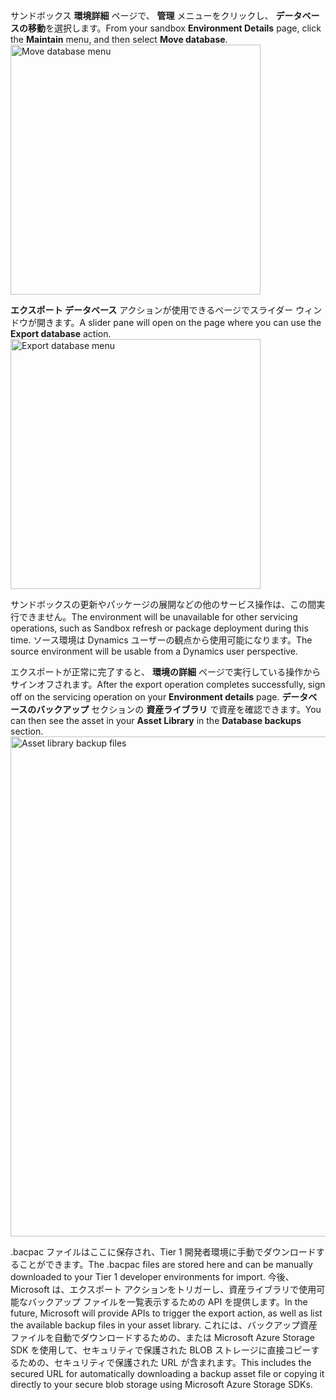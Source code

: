 <span data-ttu-id="d75fc-101">サンドボックス **環境詳細** ページで、 **管理** メニューをクリックし、 **データベースの移動**を選択します。</span><span class="sxs-lookup"><span data-stu-id="d75fc-101">From your sandbox **Environment Details** page, click the **Maintain** menu, and then select **Move database**.</span></span>  
<img src="../database/media/DBMovement_Menu.png" width="400px" alt="Move database menu" />

<span data-ttu-id="d75fc-102">**エクスポート データベース** アクションが使用できるページでスライダー ウィンドウが開きます。</span><span class="sxs-lookup"><span data-stu-id="d75fc-102">A slider pane will open on the page where you can use the **Export database** action.</span></span>
<br/>
<img src="../database/media/Export_Menu.png" width="400px" alt="Export database menu"/>

<span data-ttu-id="d75fc-103">サンドボックスの更新やパッケージの展開などの他のサービス操作は、この間実行できません。</span><span class="sxs-lookup"><span data-stu-id="d75fc-103">The environment will be unavailable for other servicing operations, such as Sandbox refresh or package deployment during this time.</span></span> <span data-ttu-id="d75fc-104">ソース環境は Dynamics ユーザーの観点から使用可能になります。</span><span class="sxs-lookup"><span data-stu-id="d75fc-104">The source environment will be usable from a Dynamics user perspective.</span></span>  

<span data-ttu-id="d75fc-105">エクスポートが正常に完了すると、 **環境の詳細** ページで実行している操作からサインオフされます。</span><span class="sxs-lookup"><span data-stu-id="d75fc-105">After the export operation completes successfully, sign off on the servicing operation on your **Environment details** page.</span></span> <span data-ttu-id="d75fc-106">**データベースのバックアップ** セクションの **資産ライブラリ** で資産を確認できます。</span><span class="sxs-lookup"><span data-stu-id="d75fc-106">You can then see the asset in your **Asset Library** in the **Database backups** section.</span></span>
<img src="../database/media/AssetLibrary_Backups.png" width="800px" alt="Asset library backup files"/>

<span data-ttu-id="d75fc-107">.bacpac ファイルはここに保存され、Tier 1 開発者環境に手動でダウンロードすることができます。</span><span class="sxs-lookup"><span data-stu-id="d75fc-107">The .bacpac files are stored here and can be manually downloaded to your Tier 1 developer environments for import.</span></span> <span data-ttu-id="d75fc-108">今後、Microsoft は、エクスポート アクションをトリガーし、資産ライブラリで使用可能なバックアップ ファイルを一覧表示するための API を提供します。</span><span class="sxs-lookup"><span data-stu-id="d75fc-108">In the future, Microsoft will provide APIs to trigger the export action, as well as list the available backup files in your asset library.</span></span> <span data-ttu-id="d75fc-109">これには、バックアップ資産ファイルを自動でダウンロードするための、または Microsoft Azure Storage SDK を使用して、セキュリティで保護された BLOB ストレージに直接コピーするための、セキュリティで保護された URL が含まれます。</span><span class="sxs-lookup"><span data-stu-id="d75fc-109">This includes the secured URL for automatically downloading a backup asset file or copying it directly to your secure blob storage using Microsoft Azure Storage SDKs.</span></span>

